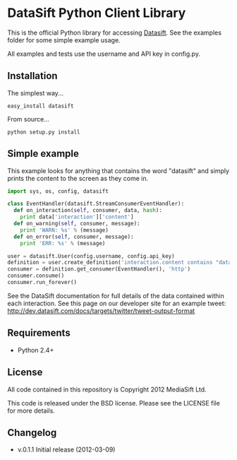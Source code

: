 DataSift Python Client Library
==============================

This is the official Python library for accessing [Datasift](http://datasift.com/). See the examples
folder for some simple example usage.

All examples and tests use the username and API key in config.py.

Installation
------------

The simplest way...

    easy_install datasift

From source...

    python setup.py install


Simple example
--------------

This example looks for anything that contains the word "datasift" and simply
prints the content to the screen as they come in.

```python
import sys, os, config, datasift

class EventHandler(datasift.StreamConsumerEventHandler):
  def on_interaction(self, consumer, data, hash):
    print data['interaction']['content']
  def on_warning(self, consumer, message):
    print 'WARN: %s' % (message)
  def on_error(self, consumer, message):
    print 'ERR: %s' % (message)

user = datasift.User(config.username, config.api_key)
definition = user.create_definition('interaction.content contains "datasift"')
consumer = definition.get_consumer(EventHandler(), 'http')
consumer.consume()
consumer.run_forever()
```

See the DataSift documentation for full details of the data contained within
each interaction. See this page on our developer site for an example tweet:
http://dev.datasift.com/docs/targets/twitter/tweet-output-format

Requirements
------------

* Python 2.4+

License
-------

All code contained in this repository is Copyright 2012 MediaSift Ltd.

This code is released under the BSD license. Please see the LICENSE file for
more details.

Changelog
---------

* v.0.1.1 Initial release (2012-03-09)
